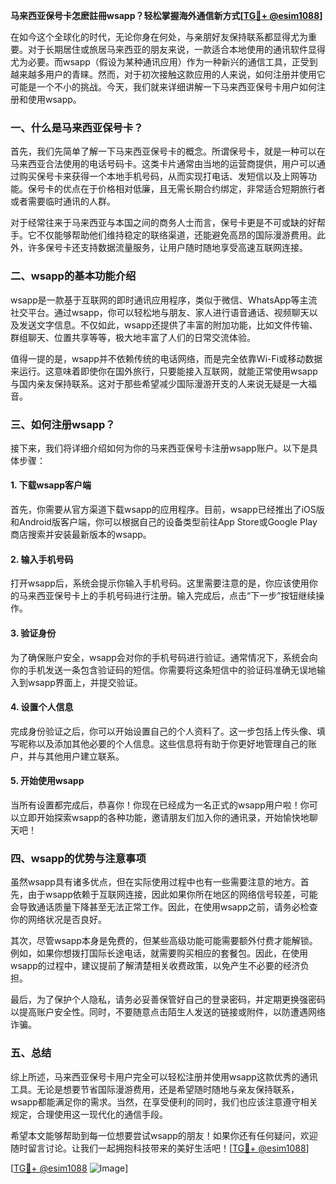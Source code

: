 **马来西亚保号卡怎麽註冊wsapp？轻松掌握海外通信新方式[[TG💪+ @esim1088](https://t.me/s/esim1088)]**

在如今这个全球化的时代，无论你身在何处，与亲朋好友保持联系都显得尤为重要。对于长期居住或旅居马来西亚的朋友来说，一款适合本地使用的通讯软件显得尤为必要。而wsapp（假设为某种通讯应用）作为一种新兴的通信工具，正受到越来越多用户的青睐。然而，对于初次接触这款应用的人来说，如何注册并使用它可能是一个不小的挑战。今天，我们就来详细讲解一下马来西亚保号卡用户如何注册和使用wsapp。

### 一、什么是马来西亚保号卡？

首先，我们先简单了解一下马来西亚保号卡的概念。所谓保号卡，就是一种可以在马来西亚合法使用的电话号码卡。这类卡片通常由当地的运营商提供，用户可以通过购买保号卡来获得一个本地手机号码，从而实现打电话、发短信以及上网等功能。保号卡的优点在于价格相对低廉，且无需长期合约绑定，非常适合短期旅行者或者需要临时通讯的人群。

对于经常往来于马来西亚与本国之间的商务人士而言，保号卡更是不可或缺的好帮手。它不仅能够帮助他们维持稳定的联络渠道，还能避免高昂的国际漫游费用。此外，许多保号卡还支持数据流量服务，让用户随时随地享受高速互联网连接。

### 二、wsapp的基本功能介绍

wsapp是一款基于互联网的即时通讯应用程序，类似于微信、WhatsApp等主流社交平台。通过wsapp，你可以轻松地与朋友、家人进行语音通话、视频聊天以及发送文字信息。不仅如此，wsapp还提供了丰富的附加功能，比如文件传输、群组聊天、位置共享等等，极大地丰富了人们的日常交流体验。

值得一提的是，wsapp并不依赖传统的电话网络，而是完全依靠Wi-Fi或移动数据来运行。这意味着即使你在国外旅行，只要能接入互联网，就能正常使用wsapp与国内亲友保持联系。这对于那些希望减少国际漫游开支的人来说无疑是一大福音。

### 三、如何注册wsapp？

接下来，我们将详细介绍如何为你的马来西亚保号卡注册wsapp账户。以下是具体步骤：

#### 1. 下载wsapp客户端
首先，你需要从官方渠道下载wsapp的应用程序。目前，wsapp已经推出了iOS版和Android版客户端，你可以根据自己的设备类型前往App Store或Google Play商店搜索并安装最新版本的wsapp。

#### 2. 输入手机号码
打开wsapp后，系统会提示你输入手机号码。这里需要注意的是，你应该使用你的马来西亚保号卡上的手机号码进行注册。输入完成后，点击“下一步”按钮继续操作。

#### 3. 验证身份
为了确保账户安全，wsapp会对你的手机号码进行验证。通常情况下，系统会向你的手机发送一条包含验证码的短信。你需要将这条短信中的验证码准确无误地输入到wsapp界面上，并提交验证。

#### 4. 设置个人信息
完成身份验证之后，你可以开始设置自己的个人资料了。这一步包括上传头像、填写昵称以及添加其他必要的个人信息。这些信息将有助于你更好地管理自己的账户，并与其他用户建立联系。

#### 5. 开始使用wsapp
当所有设置都完成后，恭喜你！你现在已经成为一名正式的wsapp用户啦！你可以立即开始探索wsapp的各种功能，邀请朋友们加入你的通讯录，开始愉快地聊天吧！

### 四、wsapp的优势与注意事项

虽然wsapp具有诸多优点，但在实际使用过程中也有一些需要注意的地方。首先，由于wsapp依赖于互联网连接，因此如果你所在地区的网络信号较差，可能会导致通话质量下降甚至无法正常工作。因此，在使用wsapp之前，请务必检查你的网络状况是否良好。

其次，尽管wsapp本身是免费的，但某些高级功能可能需要额外付费才能解锁。例如，如果你想拨打国际长途电话，就需要购买相应的套餐包。因此，在使用wsapp的过程中，建议提前了解清楚相关收费政策，以免产生不必要的经济负担。

最后，为了保护个人隐私，请务必妥善保管好自己的登录密码，并定期更换强密码以提高账户安全性。同时，不要随意点击陌生人发送的链接或附件，以防遭遇网络诈骗。

### 五、总结

综上所述，马来西亚保号卡用户完全可以轻松注册并使用wsapp这款优秀的通讯工具。无论是想要节省国际漫游费用，还是希望随时随地与亲友保持联系，wsapp都能满足你的需求。当然，在享受便利的同时，我们也应该注意遵守相关规定，合理使用这一现代化的通信手段。

希望本文能够帮助到每一位想要尝试wsapp的朋友！如果你还有任何疑问，欢迎随时留言讨论。让我们一起拥抱科技带来的美好生活吧！[[TG💪+ @esim1088](https://t.me/s/esim1088)]

[[TG💪+ @esim1088](https://t.me/s/esim1088) ![Image](https://i.postimg.cc/4NQfJmqS/Snipaste-2025-05-13-00-14-12.png)]